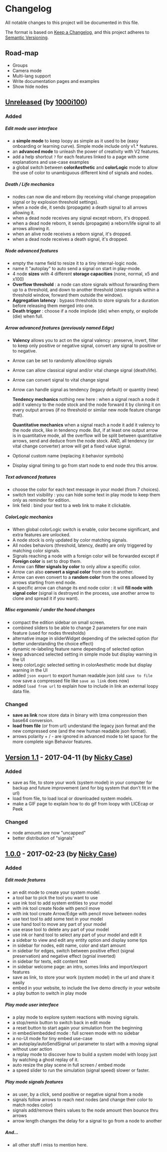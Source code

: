 # Changelog
All notable changes to this project will be documented in this file.

The format is based on [Keep a Changelog](https://keepachangelog.com/en/1.0.0/),
and this project adheres to [Semantic Versioning](https://semver.org/spec/v2.0.0.html).

## Road-map
- Groups
- Camera mode 
- Multi-lang support
- Write documentation pages and examples
- Show hide nodes


## [Unreleased] (by [1000i100])

### Added

##### Edit mode user interface
- a **simple mode** to keep loopy as simple as it used to be (easy onboarding or learning curve). Simple mode include only v1.* features.
- an **advanced mode** to unleash the power of creativity with V2 features.
- add a help shortcut `?` for each features linked to a page with some explanations and use-case examples
- a global switch between **colorAesthetic**  and **colorLogic** mode to allow the use of color to unambiguous different kind of signals and nodes.

##### Death / Life mechanics
- nodes can now die and reborn (by receiving vital change propagation signal or by explosion threshold settings).
- when a node die, it sends (propagate) a death signal to all arrows allowing it.
- when a dead node receives any signal except reborn, it's dropped.
- when a dead node reborn, it sends (propagate) a reborn/life signal to all arrows allowing it.
- when an alive node receives a reborn signal, it's dropped.
- when a dead node receives a death signal, it's dropped.

##### Node advanced features
- empty the name field to resize it to a tiny internal-logic node.
- name it "autoplay" to auto send a signal on start in play-mode.
- 4 node **sizes** with 4 different **storage capacities** (none, normal, x5 and x100)
- **Overflow threshold** : a node can store signals without forwarding them up to a threshold, and down to another threshold (store signals within a threshold window, forward them outside the window).
- **Aggregation latency** : bypass thresholds to store signals for a duration before releasing them merged into one.
- **Death trigger** : choose if a node implode (die) when empty, or explode (die) when full.

##### Arrow advanced features (previously named Edge)
- **Valency** allows you to act on the signal valency : preserve, invert, filter to keep only positive or negative signal, convert any signal to positive or to negative.
- Arrow can be set to randomly allow/drop signals
- Arrow can allow classical signal and/or vital change signal (death/life).
- Arrow can convert signal to vital change signal
- Arrow can handle signal as tendency (legacy default) or quantity (new)

  **Tendency mechanics**
  nothing new here : when a signal reach a node it add it valency to the node stock and the node forward it
  by cloning it on every output arrows (if no threshold or similar new node feature change that).

  **Quantitative mechanics**
  when a signal reach a node it add it valency to the node stock, like in tendency mode.
  But, if at least one output arrow is in quantitative mode,
  all the overflow will be split between quantitative arrows, send and deduce from the node stock.
  AND, all tendency (or vital change converter) arrow will get a fixed value signal.

- Optional custom name (replacing it behavior symbols)
- Display signal timing to go from start node to end node thru this arrow.

##### Text advanced features
- choose the color for each text message in your model (from 7 choices).
- switch text visibility : you can hide some text in play mode to keep them only as reminder for edition.
- link field : bind your text to a web link to make it clickable.

##### ColorLogic mechanics
- When global colorLogic switch is enable, color become significant, and extra features are unlocked.
- A node stock is only updated by color matching signals.
- All nodes behaviors (threshold, latency, death) are only triggered by matching color signals.
- Signals reaching a node with a foreign color will be forwarded except if **Foreign color** is set to drop them.
- Arrow can **filter signals by color** to only allow a specific color.
- Arrow can also **convert a signal color** from one to another.
- Arrow can even convert to a **random color** from the ones allowed by arrows starting from end node.
- A specific arrow can change its end node color : it will **fill node with signal color**
  (signal is destroyed in the process, use another arrow to clone and spread it if you want).

##### Misc ergonomic / under the hood changes
- compact the edition sidebar on small screen.
- combined sliders to be able to change 2 parameters for one main feature (used for nodes thresholds)
- alternative image in sliderWidget depending of the selected option (for better understanding the choice effect)
- dynamic re-labeling feature name depending of selected option
- keep advanced selected setting in simple mode but display warning in the UI
- keep colorLogic selected setting in colorAesthetic mode but display warning in the UI
- added `json export` to export human readable json (old `save to file` now save a compressed file like `save as link` does now)
- added `load from url` to explain how to include in link an external loopy data file.

### Changed
- **save as link** now store data in binary with lzma compression then base64 conversion.
- **load from file** (or from url) understand the legacy json format and the new compressed one (and the new human readable json format).
- arrows polarity + / - are ignored in advanced mode to let space for the more complete sign Behavior features.

## [Version 1.1] - 2017-04-11 (by [Nicky Case])
### Added
- save as file, to store your work (system model) in your computer for backup and future improvement (and for big system that don't fit in the url)
- load from file, to load local or downloaded system models.
- make a GIF page to explain how to do gif from loopy with LICEcap or Peek

### Changed
- node amounts are now "uncapped"
- better distribution of "signals"


## [1.0.0] - 2017-02-23  (by [Nicky Case])
### Added

##### Edit mode features
- an edit mode to create your system model.
- a tool bar to pick the tool you want to use
- use ink tool to add system entities to your model
- with ink tool create Node with pencil move
- with ink tool create Arrow/Edge with pencil move between nodes
- use text tool to add some text in your model
- use hand tool to move any part of your model
- use erase tool to delete any part of your model
- use ink or hand tool to select any part of your model and edit it
- a sidebar to view and edit any entity option and display some tips
- in sidebar for nodes, edit name, color and start amount
- in sidebar for edges, switch between positive effect (signal preservation) and negative effect (sgnial inverted)
- in sidebar for texts, edit content text
- in sidebar welcome page: an intro, somes links and import/export features
- save as link, to store your work (system model) in the url and share it easily
- embed in your website, to include the live demo directly in your website
- a play button to switch in play mode

##### Play mode user interface
- a play mode to explore system reactions with moving signals.
- a stop/remix button to switch back in edit mode
- a reset button to start again your simulation from the beginning
- in embed/embedded mode : full screen mode with no sidebar
- a no-UI mode for tiny embed use-case
- an autoplay/autoSendSignal url parameter to start with a moving signal without user action
- a replay mode to discover how to build a system model with loopy just by watching a ghost replay of it.
- auto resize the play scene in full screen / embed mode
- a speed slider to run the simulation (signal speed) slower or faster.

##### Play mode signals features
- as user, by a click, send positive or negative signal from a node
- signals follow arrows to reach next nodes (and change their color to match nodes color)
- signals add/remove theirs values to the node amount then bounce thru arrows
- arrow length changes the delay for a signal to go from a node to another

##### And...
- all other stuff i miss to mention here.


[Unreleased]: https://github.com/1000i100/loopy/compare/v1.1.0...HEAD

[Version 1.1]: https://github.com/1000i100/loopy/compare/v1.0.0...v1.1.0
[1.0.0]: https://github.com/1000i100/loopy/releases/tag/v0.0.1

[Nicky Case]: https://github.com/ncase "@ncase"
[1000i100]: https://github.com/1000i100 "@1000i100"
